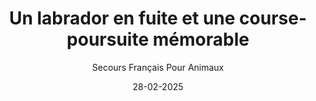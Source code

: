 ---
title: "Un labrador en fuite et une course-poursuite mémorable"
slug: "fuite-labrador"
date: "28-02-2025"
author: "Secours Français Pour Animaux"
image: "/Labrador.jpg"
text1: |
  On dit souvent que la vie en association réserve son lot de surprises… mais celle-ci, on ne l’avait pas vue venir ! Le 25 février, une habitante d’Écoche nous a signalé un labrador noir en divagation, errant dans les rues sans collier et visiblement paniqué. Ni une, ni deux, on monte en voiture et c’est parti pour une véritable chasse au trésor… sauf que le trésor, lui, ne voulait pas se laisser attraper !
text2: |
  Deux heures de course contre un chien… bien plus rapide que nous
  On le repère rapidement : un magnifique labrador noir, la truffe au vent, filant entre les ruelles et les champs. Il ne semble ni agressif, ni en mauvais état, mais clairement apeuré.
  Premier essai d’approche ? Raté. Dès qu’on descend de la voiture, il détale. Deuxième tentative ? Pas mieux. On essaie avec de la nourriture, une voix douce, des gestes lents… Mais Monsieur Labrador préfère jouer à cache-cache.
  Pendant deux heures, on sillonne les routes, on descend, on remonte, on fait demi-tour, on tente de lui bloquer le passage… Rien à faire, il file toujours plus loin.
text3: |
  Plan B : la magie des réseaux sociaux
  À ce stade, il nous faut une autre approche. On publie immédiatement un post sur Facebook avec sa photo, partagé en boucle par les habitants du coin et des amis de l’association. Gendarmerie, vétérinaires, mairie, syndicats de chasse…Tout le monde est alerté.
  Coup de chance : au bout d’une heure, on reçoit un appel salvateur. Une femme reconnaît ce chien. Bingo ! Son propriétaire, soulagé, se rend sur place et, en quelques minutes, le fugueur retrouve son foyer.
text4: |
  Moralité : si vous croisez un chien errant, voici quoi faire
  On retiendra de cette aventure trois leçons essentielles :
  🐶 Ne pas courir après un chien en fuite : Cela ne fait que l’affoler davantage. Mieux vaut l’appâter avec de la nourriture ou rester patient.
  📢 Mobiliser la communauté : Un simple post Facebook peut faire des miracles ! Pensez à signaler l’animal à la mairie, aux vétérinaires et à la gendarmerie.
  ☎️ Vérifier l’identification : Si vous pouvez l’approcher, regardez s’il porte une médaille ou un tatouage, et amenez-le chez un vétérinaire pour vérifier sa puce électronique.
text5: |
  Une fin heureuse et une belle preuve de solidarité
  On a fini la journée épuisés, un peu frustrés de ne pas avoir réussi à attraper nous-mêmes ce petit filou… mais heureux de savoir qu’il est sain et sauf chez lui. Et c’est bien là l’essentiel.
  Si cette histoire vous a plu, n’hésitez pas à la partager ! Et si vous voulez nous aider dans nos sauvetages, rejoignez-nous au Secours Français pour Animaux. Il y aura toujours une nouvelle aventure à raconter… et peut-être, un autre chien à poursuivre ! 🚗💨🐾
text6: |
---